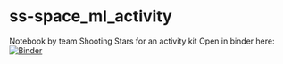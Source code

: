 # ss-space_ml_activity
Notebook by team Shooting Stars for an activity kit
Open in binder here:
[![Binder](https://mybinder.org/badge_logo.svg)](https://mybinder.org/v2/gh/byFemi/ss-space_ml_activity/main?filepath=space_conjuncture_activity.ipynb)
